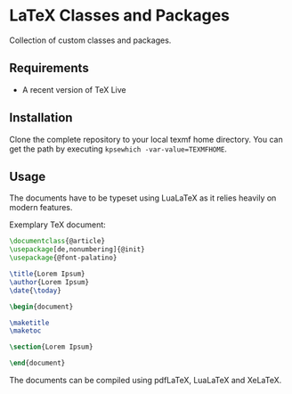 # LaTeX Classes and Packages

Collection of custom classes and packages.

## Requirements

- A recent version of TeX Live

## Installation

Clone the complete repository to your local texmf home directory.
You can get the path by executing `kpsewhich -var-value=TEXMFHOME`.

## Usage

The documents have to be typeset using LuaLaTeX as it relies heavily on modern features.

Exemplary TeX document:

```latex
\documentclass{@article}
\usepackage[de,nonumbering]{@init}
\usepackage{@font-palatino}

\title{Lorem Ipsum}
\author{Lorem Ipsum}
\date{\today}

\begin{document}

\maketitle
\maketoc

\section{Lorem Ipsum}

\end{document}
```

The documents can be compiled using pdfLaTeX, LuaLaTeX and XeLaTeX.
